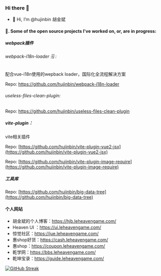 ### Hi there 👋

- 👋 Hi, I’m @hujinbin 胡金斌
<!-- - 👀 I’m interested in ... -->
<!-- - 🌱 I’m currently learning ... -->
<!-- - 💞️ I’m looking to collaborate on ... -->
<!-- - 📫 How to reach me ... -->


#### 🔭. Some of the open source projects I've worked on, or, are in progress:

#####  webpack插件

###### webpack-i18n-loader 🗒 :
配合vue-i18n使用的wepback loader，国际化全流程解决方案

Repo: https://github.com/hujinbin/webpack-i18n-loader

###### useless-files-clean-plugin:
Repo: https://github.com/hujinbin/useless-files-clean-plugin


##### vite-plugin：
vite相关插件

Repo: [https://github.com/hujinbin/vite-plugin-vue2-jsx](https://github.com/hujinbin/vite-plugin-vue2-jsx)

Repo: [https://github.com/hujinbin/vite-plugin-image-require](https://github.com/hujinbin/vite-plugin-image-require)


#####  工具库
Repo: [https://github.com/hujinbin/big-data-tree](https://github.com/hujinbin/big-data-tree)




#### 个人网站

* 胡金斌的个人博客：https://hjb.leheavengame.com/
* Heaven UI ：https://ui.leheavengame.com/
* 惊觉社区：https://jue.leheavengame.com/
* 惠shop好货：https://cash.leheavengame.com/
* 惠shop：https://coupon.leheavengame.com/
* 乾学网：https://bbs.leheavengame.com/
* 乾坤宝录：https://guide.leheavengame.com/

<!---
hujinbin/hujinbin is a ✨ special ✨ repository because its `README.md` (this file) appears on your GitHub profile.
You can click the Preview link to take a look at your changes.
--->


[![GitHub Streak](https://github-readme-streak-stats.herokuapp.com?user=hujinbin&date_format=M%20j%5B%2C%20Y%5D)](https://git.io/streak-stats)
